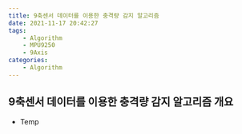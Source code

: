```yaml
---
title: 9축센서 데이터를 이용한 충격량 감지 알고리즘
date: 2021-11-17 20:42:27
tags:
    - Algorithm
    - MPU9250
    - 9Axis
categories:
    - Algorithm
---
```


## 9축센서 데이터를 이용한 충격량 감지 알고리즘 개요

-   Temp
